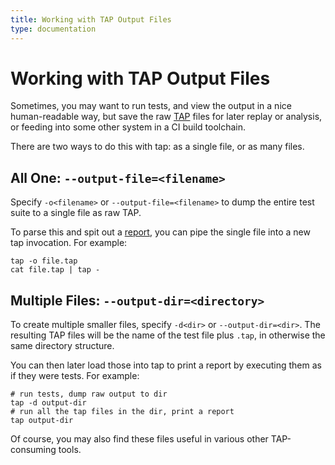```yaml
---
title: Working with TAP Output Files
type: documentation
---
```


# Working with TAP Output Files

Sometimes, you may want to run tests, and view the output in a nice
human-readable way, but save the raw [TAP](/tap-format/) files for later replay
or analysis, or feeding into some other system in a CI build toolchain.

There are two ways to do this with tap: as a single file, or as many files.

## All One: `--output-file=<filename>`

Specify `-o<filename>` or `--output-file=<filename>` to dump the entire test
suite to a single file as raw TAP.

To parse this and spit out a [report](/reporting/), you can pipe the single
file into a new tap invocation.  For example:

```
tap -o file.tap
cat file.tap | tap -
```

## Multiple Files: `--output-dir=<directory>`

To create multiple smaller files, specify `-d<dir>` or `--output-dir=<dir>`.
The resulting TAP files will be the name of the test file plus `.tap`, in
otherwise the same directory structure.

You can then later load those into tap to print a report by executing them as
if they were tests.  For example:

```
# run tests, dump raw output to dir
tap -d output-dir
# run all the tap files in the dir, print a report
tap output-dir
```

Of course, you may also find these files useful in various other TAP-consuming
tools.
